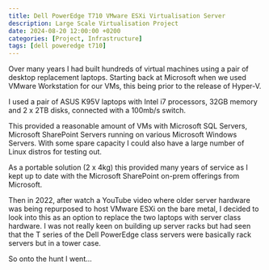 ```yaml
---
title: Dell PowerEdge T710 VMware ESXi Virtualisation Server
description: Large Scale Virtualisation Project
date: 2024-08-20 12:00:00 +0200
categories: [Project, Infrastructure]
tags: [dell poweredge t710]
---
```


Over many years I had built hundreds of virtual machines using a pair of desktop replacement laptops. Starting back at Microsoft when we used VMware Workstation for our VMs, this being prior to the release of Hyper-V.

I used a pair of ASUS K95V laptops with Intel i7 processors, 32GB memory and 2 x 2TB disks, connected with a 100mb/s switch.

This provided a reasonable amount of VMs with Microsoft SQL Servers, Microsoft SharePoint Servers running on various Microsoft Windows Servers. With some spare capacity I could also have a large number of Linux distros for testing out.

As a portable solution (2 x 4kg) this provided many years of service as I kept up to date with the Microsoft SharePoint on-prem offerings from Microsoft.

Then in 2022, after watch a YouTube video where older server hardware was being repurposed to host VMware ESXi on the bare metal, I decided to look into this as an option to replace the two laptops with server class hardware. I was not really keen on building up server racks but had seen that the T series of the Dell PowerEdge class servers were basically rack servers but in a tower case. 

So onto the hunt I went...


